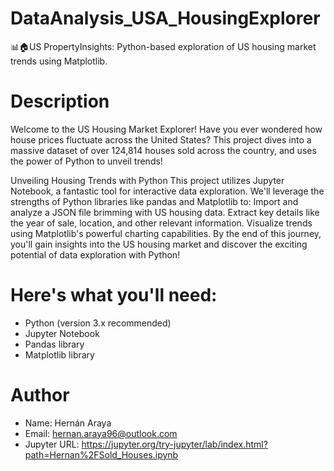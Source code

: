 # DataAnalysis_USA_HousingExplorer
📊🏠US PropertyInsights: Python-based exploration of US housing market trends using Matplotlib.

# Description
Welcome to the US Housing Market Explorer!
Have you ever wondered how house prices fluctuate across the United States? This project dives into a massive dataset of over 124,814 houses sold across the country, and uses the power of Python to unveil trends!

Unveiling Housing Trends with Python
This project utilizes Jupyter Notebook, a fantastic tool for interactive data exploration. We'll leverage the strengths of Python libraries like pandas and Matplotlib to:
Import and analyze a JSON file brimming with US housing data.
Extract key details like the year of sale, location, and other relevant information.
Visualize trends using Matplotlib's powerful charting capabilities.
By the end of this journey, you'll gain insights into the US housing market and discover the exciting potential of data exploration with Python!

# Here's what you'll need:
- Python (version 3.x recommended)
- Jupyter Notebook
- Pandas library
- Matplotlib library

# Author
- Name: Hernán Araya
- Email: hernan.araya96@outlook.com
- Jupyter URL: https://jupyter.org/try-jupyter/lab/index.html?path=Hernan%2FSold_Houses.ipynb
